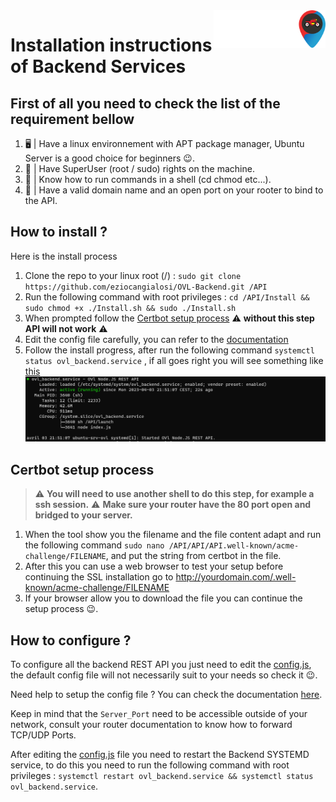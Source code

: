 <a href="https://github.com/eziocangialosi/OpenVehicleLocator">
    <img src="https://raw.githubusercontent.com/eziocangialosi/OVL-Documentation/master/images/OVL_logo_name_white.png" alt="OVL logo" title="OVL" align="right" height="60" />
</a>

# Installation instructions of Backend Services

## First of all you need to check the list of the requirement bellow

1. 🖥️ | Have a linux environnement with APT package manager, Ubuntu Server is a good choice for beginners 😉.
2. 🦸 | Have SuperUser (root / sudo) rights on the machine.
3. 📖 | Know how to run commands in a shell (cd chmod etc...).
4. 📶 | Have a valid domain name and an open port on your rooter to bind to the API.

## How to install ?

Here is the install process

1. Clone the repo to your linux root (/) : `sudo git clone https://github.com/eziocangialosi/OVL-Backend.git /API`
2. Run the following command with root privileges : `cd /API/Install && sudo chmod +x ./Install.sh && sudo ./Install.sh`
3. When prompted follow the [Certbot setup process](#Certbot-setup-process) ⚠️ **without this step API will not work** ⚠️
4. Edit the config file carefully, you can refer to the [documentation](https://github.com/eziocangialosi/OVL-Backend/blob/master/API/API/config.js)
5. Follow the install progress, after run the following command `systemctl status ovl_backend.service` , if all goes right you will see something like [this](https://github.com/eziocangialosi/OVL-Backend/blob/master/Install/image/README/1680551717284.png "Screenshot of OVL Backend systemd service.")![1680551717284](image/README/1680551717284.png)

## Certbot setup process

> :warning: **You will need to use another shell to do this step, for example a ssh session.**
> :warning: **Make sure your router have the 80 port open and bridged to your server.**
1. When the tool show you the filename and the file content adapt and run the following command `sudo nano /API/API/API.well-known/acme-challenge/FILENAME`, and put the string from certbot in the file.
2. After this you can use a web browser to test your setup before continuing the SSL installation go to http://yourdomain.com/.well-known/acme-challenge/FILENAME
3. If your browser allow you to download the file you can continue the setup process 😉.

## How to configure ?

To configure all the backend REST API you just need to edit the [config.js](https://github.com/eziocangialosi/OVL-Backend/blob/master/API/API/config.js "REST API Config file."), the default config file will not necessarily suit to your needs so check it 😉.

Need help to setup the config file ? You can check the documentation [here](https://ovl.tech-user.fr:7070/docs/backend/Config.html "Link to the config documentation.").

Keep in mind that the `Server_Port` need to be accessible outside of your network, consult your router documentation to know how to forward TCP/UDP Ports.

After editing the [config.js](https://github.com/eziocangialosi/OVL-Backend/blob/master/API/API/config.js "REST API Config file.") file you need to restart the Backend SYSTEMD service, to do this you need to run the following command with root privileges :  `systemctl restart ovl_backend.service && systemctl status ovl_backend.service`.
